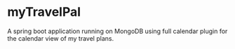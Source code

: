# myTravelPal

A spring boot application running on MongoDB using full calendar plugin for the calendar view of my travel plans.
